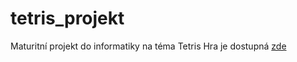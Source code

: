 # tetris_projekt
Maturitní projekt do informatiky na téma Tetris
Hra je dostupná <a href = "https://drive.google.com/file/d/1cJiCg5z89IkKQonbROo7-wL3MFzFv6Ah/view?usp=drive_link">zde</a>
